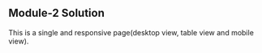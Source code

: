 ## Module-2 Solution 

This is a single and responsive page(desktop view, table view and mobile view). 
